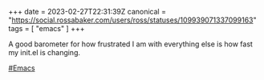 +++
date = 2023-02-27T22:31:39Z
canonical = "https://social.rossabaker.com/users/ross/statuses/109939071337099163"
tags = [ "emacs" ]
+++

<p>A good barometer for how frustrated I am with everything else is how fast my init.el is changing.</p><p><a href="https://social.rossabaker.com/tags/Emacs" class="mention hashtag" rel="tag">#<span>Emacs</span></a></p>
